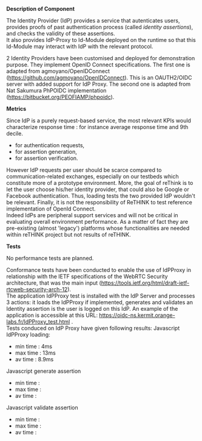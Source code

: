 **Description of Component**

The Identity Provider (IdP) provides a service that autenticates users, provides proofs of past authentication process 
(called _identity assertions_), and checks the validity of these assertions.  
It also provides IdP-Proxy to Id-Module deployed on the runtime so that this Id-Module may interact with IdP with the relevant protocol.

2 Identity Providers have been customised and deployed for demonstration purpose. They implement OpenID Connect specifications. The first one is adapted from agmoyano/OpenIDConnect (https://github.com/agmoyano/OpenIDConnect). This is an OAUTH2/OIDC server with added support for IdP Proxy. The second one is adapted from Nat Sakumura PhPOIDC implementation (https://bitbucket.org/PEOFIAMP/phpoidc). 

**Metrics**

Since IdP is a purely request-based service, the most relevant KPIs would characterize response time : for instance average response time and 9th decile.
- for authentication requests,
- for assertion generation,
- for assertion verification.

However IdP requests per user should be scarce compared to communication-related exchanges, especially on our testbeds which constitute more of a prototype environment. More, the goal of reThink is to let the user choose his/her identity provider, that could also be Google or Facebook authentication. Thus, loading tests the two provided IdP wouldn't be relevant. Finally, it is not the responsibility of ReTHINK to test reference implementation of OpenId Connect.  
Indeed IdPs are peripheral support services and will not be critical in evaluating overall environment performance. As a matter of fact they are pre-existing (almost 'legacy') platforms whose functionalities are needed within reTHINK project but not results of reTHINK.

**Tests**

No performance tests are planned.

Conformance tests have been conducted to enable the use of IdPProxy in relationship with the IETF specifications of the WebRTC Security architecture, that was the main input (https://tools.ietf.org/html/draft-ietf-rtcweb-security-arch-12).   
The application IdPProxy test is installed with the IdP Server and processes 3 actions: it loads the IdPProxy if implemented, generates and validates an Identity assertion is the user is logged on this IdP. An example of the application is  accessible at this URL: https://oidc-ns.kermit.orange-labs.fr/IdPProxy_test.html .  
Tests conduced on IdP Proxy have given following results:
Javascript IdPProxy loading: 
* min time : 4ms
* max time : 13ms
* av time  : 8.9ms
 
Javascript generate assertion
* min time : 
* max time : 
* av time  : 
 
Javascript validate assertion
* min time : 
* max time : 
* av time  : 
 

